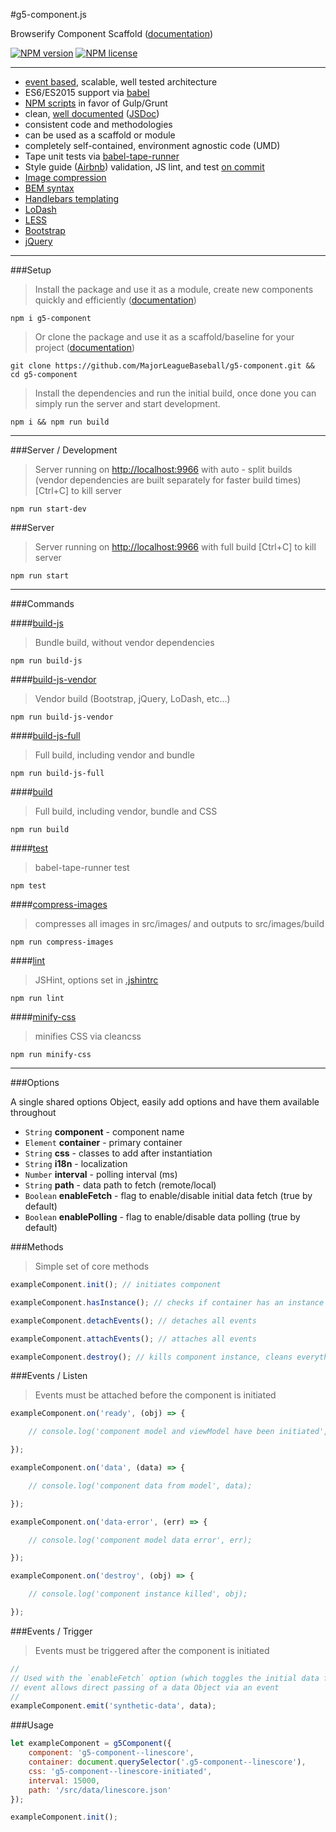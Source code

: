 #g5-component.js

Browserify Component Scaffold ([documentation](https://github.com/MajorLeagueBaseball/g5-component/tree/master/docs#documentation))

[![NPM version](http://img.shields.io/npm/v/g5-component.svg?style=flat-square)](https://www.npmjs.org/package/g5-component) 
[![NPM license](http://img.shields.io/npm/l/g5-component.svg?style=flat-square)](https://www.npmjs.org/package/g5-component)

---

* [event based](https://github.com/MajorLeagueBaseball/g5-component/blob/master/src/scripts/events/master.js), scalable, well tested architecture
* ES6/ES2015 support via [babel](https://github.com/MajorLeagueBaseball/g5-component/blob/master/package.json#L34)
* [NPM scripts](https://github.com/MajorLeagueBaseball/g5-component/blob/master/package.json#L60) in favor of Gulp/Grunt
* clean, [well documented](https://github.com/MajorLeagueBaseball/g5-component/tree/master/docs#documentation) ([JSDoc](https://github.com/MajorLeagueBaseball/g5-component/blob/master/src/scripts/g5-component.js#L16))
* consistent code and methodologies
* can be used as a scaffold or module
* completely self-contained, environment agnostic code (UMD)
* Tape unit tests via [babel-tape-runner](https://github.com/MajorLeagueBaseball/g5-component/blob/master/package.json#L80)
* Style guide ([Airbnb](https://github.com/MajorLeagueBaseball/g5-component/blob/master/.jscsrc)) validation, JS lint, and test [on commit](https://github.com/MajorLeagueBaseball/g5-component/blob/master/package.json#L57)
* [Image compression](https://github.com/MajorLeagueBaseball/g5-component/blob/master/package.json#L64)
* [BEM syntax](http://csswizardry.com/2013/01/mindbemding-getting-your-head-round-bem-syntax/)
* [Handlebars templating](https://github.com/MajorLeagueBaseball/g5-component/blob/master/src/template/component.html)
* [LoDash](https://github.com/MajorLeagueBaseball/g5-component/blob/master/src/scripts/g5-component.js#L12)
* [LESS](https://github.com/MajorLeagueBaseball/g5-component/blob/master/src/styles/base.less)
* [Bootstrap](https://github.com/MajorLeagueBaseball/g5-component/blob/master/src/styles/component.less)
* [jQuery](https://github.com/MajorLeagueBaseball/g5-component/blob/master/package.json#L101)

---

###Setup

> Install the package and use it as a module, create new components quickly and efficiently ([documentation](https://github.com/MajorLeagueBaseball/g5-component/blob/master/docs/usage-module.md))

```
npm i g5-component
```

> Or clone the package and use it as a scaffold/baseline for your project ([documentation](https://github.com/MajorLeagueBaseball/g5-component/blob/master/docs/usage-scaffold.md))

```
git clone https://github.com/MajorLeagueBaseball/g5-component.git && cd g5-component
```

> Install the dependencies and run the initial build, once done you can simply run the server and start development.

```
npm i && npm run build
```

---

###Server / Development

> Server running on [http://localhost:9966](http://localhost:9966) with auto - split builds (vendor dependencies are built separately for faster build times) [Ctrl+C] to kill server

```
npm run start-dev
```

###Server

> Server running on [http://localhost:9966](http://localhost:9966) with full build [Ctrl+C] to kill server

```
npm run start
```

---

###Commands

####[build-js](https://github.com/MajorLeagueBaseball/g5-component/blob/master/package.json#L66)

> Bundle build, without vendor dependencies

```
npm run build-js
```

####[build-js-vendor](https://github.com/MajorLeagueBaseball/g5-component/blob/master/package.json#L67)

> Vendor build (Bootstrap, jQuery, LoDash, etc...)

```
npm run build-js-vendor
```

####[build-js-full](https://github.com/MajorLeagueBaseball/g5-component/blob/master/package.json#L68)

> Full build, including vendor and bundle

```
npm run build-js-full
```

####[build](https://github.com/MajorLeagueBaseball/g5-component/blob/master/package.json#L73)

> Full build, including vendor, bundle and CSS

```
npm run build
```

####[test](https://github.com/MajorLeagueBaseball/g5-component/blob/master/package.json#L80)

> babel-tape-runner test

```
npm test
```

####[compress-images](https://github.com/MajorLeagueBaseball/g5-component/blob/master/package.json#L64)

> compresses all images in src/images/ and outputs to src/images/build

```
npm run compress-images
```

####[lint](https://github.com/MajorLeagueBaseball/g5-component/blob/master/package.json#L84)

> JSHint, options set in [.jshintrc](https://github.com/MajorLeagueBaseball/g5-component/blob/master/.jshintrc)

```
npm run lint
```

####[minify-css](https://github.com/MajorLeagueBaseball/g5-component/blob/master/package.json#L78)

> minifies CSS via cleancss

```
npm run minify-css
```

---

###Options

A single shared options Object, easily add options and have them available throughout

* `String` __component__ - component name
* `Element` __container__ - primary container
* `String` __css__ - classes to add after instantiation
* `String` __i18n__ - localization
* `Number` __interval__ - polling interval (ms)
* `String` __path__ - data path to fetch (remote/local)
* `Boolean` __enableFetch__ - flag to enable/disable initial data fetch (true by default)
* `Boolean` __enablePolling__ - flag to enable/disable data polling (true by default)

###Methods

> Simple set of core methods

```js
exampleComponent.init(); // initiates component
```

```js
exampleComponent.hasInstance(); // checks if container has an instance of g5-component
```

```js
exampleComponent.detachEvents(); // detaches all events
```

```js
exampleComponent.attachEvents(); // attaches all events
```

```js
exampleComponent.destroy(); // kills component instance, cleans everything out to prevent memory leaks
```

###Events / Listen

> Events must be attached before the component is initiated

```js
exampleComponent.on('ready', (obj) => {

    // console.log('component model and viewModel have been initiated', obj);

});

exampleComponent.on('data', (data) => {

    // console.log('component data from model', data);

});

exampleComponent.on('data-error', (err) => {

    // console.log('component model data error', err);

});

exampleComponent.on('destroy', (obj) => {

    // console.log('component instance killed', obj);

});
```

###Events / Trigger

> Events must be triggered after the component is initiated

```js
// 
// Used with the `enableFetch` option (which toggles the initial data fetch), this 
// event allows direct passing of a data Object via an event
//
exampleComponent.emit('synthetic-data', data);
```

###Usage

```js
let exampleComponent = g5Component({
    component: 'g5-component--linescore',
    container: document.querySelector('.g5-component--linescore'),
    css: 'g5-component--linescore-initiated',
    interval: 15000,
    path: '/src/data/linescore.json'
});

exampleComponent.init();
```
